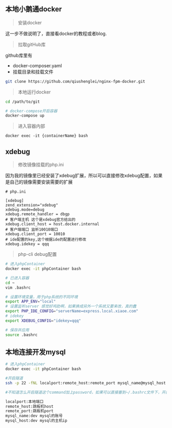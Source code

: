## 本地小鹅通docker

> 安装docker

这一步不做说明了，直接看docker的教程或者blog.  

> 拉取gitHub库

github库里有

- docker-composer.yaml
- 挂载目录和挂载文件

```bash
git clone https://github.com/qiushenglei/nginx-fpm-docker.git
```

> 本地运行docker

```bash
cd /path/to/git

# docker-compose开启容器
docker-compose up 
```

> 进入容器内部

```
docker exec -it {containerName} bash
```

## xdebug

> 修改镜像挂载的php.ini

因为我的镜像里已经安装了xdebug扩展，所以可以直接修改xdebug配置，如果是自己的镜像需要安装需要的扩展

```shell
# php.ini 

[xdebug]
zend_extension="xdebug"
xdebug.mode=debug
xdebug.remote_handler = dbgp
# 客户端主机 这个是xdebug官方给出的
xdebug.client_host = host.docker.internal
# 客户端端口 监听10010端口
xdebug.client_port = 10010
# ide配置的key,这个根据ide的配置进行修改
xdebug.idekey = qqq
```

> php-cli debug配置

```bash
# 进入phpContainer
docker exec -it phpContainer bash 

# 已进入容器
cd ~
vim .bashrc

# 设置环境变量，用于php系统的不同环境
export APP_ENV="local"
# 设置监听server 感觉好鸡肋啊，如果换成另外一个系统又要来改，真的蠢
export PHP_IDE_CONFIG="serverName=express.local.xiaoe.com"
# idekey
export XDEBUG_CONFIG="idekey=qqq"

# 保存并应用
source .bashrc
```

## 本地连接开发mysql

```bash
# 进入phpContainer
docker exec -it phpContainer bash 

#开启隧道
ssh -p 22 -fNL localport:remote_host:remote_port mysql_name@mysql_host  

#不知道怎么开启隧道这个command加上password，如果可以直接塞到~/.bashrc文件下，开启则应用

localport:本地端口
remote_host:跳板机host
remote_port:跳板机port
mysql_name:dev mysql的账号
mysql_host:dev mysql的主机ip
```
